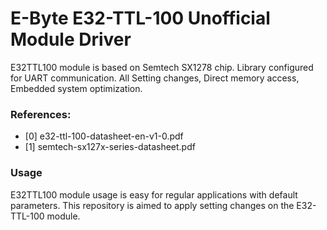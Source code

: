 # E-Byte E32-TTL-100 Unofficial Module Driver

E32TTL100 module is based on Semtech SX1278 chip. 
Library configured for UART communication. All Setting changes, Direct memory access, 
Embedded system optimization.  

### References: 
 
*  [0] e32-ttl-100-datasheet-en-v1-0.pdf
*  [1] semtech-sx127x-series-datasheet.pdf
 
### Usage

E32TTL100 module usage is easy for regular applications with default parameters. This repository 
is aimed to apply setting changes on the E32-TTL-100 module.
